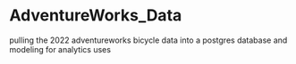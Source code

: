 # AdventureWorks_Data
 pulling the 2022 adventureworks bicycle data into a postgres database and modeling for analytics uses
